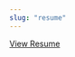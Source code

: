 ```yaml
---
slug: "resume"
---
```


<a href="/resume/Lina_Mei_Resume.pdf" target="_blank" rel="noopener noreferrer">View Resume </a>

<!-- ![Resume](/resume/Lina_Mei_Resume.pdf) -->